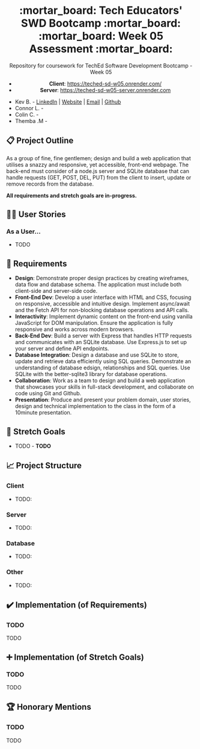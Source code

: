 <div align="center">
  <h1>:mortar_board: Tech Educators' SWD Bootcamp :mortar_board:<br/>:mortar_board: Week 05 Assessment :mortar_board:</h1>
  <p>  Repository for coursework for TechEd Software Development Bootcamp - Week 05</p>
  <ul>
    <li><b>Client</b>: <a href="https://teched-sd-w05.onrender.com/">https://teched-sd-w05.onrender.com/</a></li>
    <li><b>Server</b>: <a href="https://teched-sd-w05-server.onrender.com">https://teched-sd-w05-server.onrender.com</a></li>
  </ul>
  </div>
  <ul>
    <li>
    <span>
Kev B. -
    <a href="http://www.LinkedIn.com/in/kevin-barr1988">LinkedIn</a> |
    <a href="http://kjb88.github.io">Website</a> |
    <a href="mailto:kevinbarr.business@gmail.com">Email</a> |
    <a href="https://github.com/KJB88">Github</a>
</span>
      </li>
        <li>
  <span>Connor L. -</span>
    </li>
        <li>
  <span>Colin C. - </span>
    </li>
        <li>
  <span>Themba .M - </span>
    </li>
    </ul>
<section>
<h2>📋 Project Outline</h2>
<p>As a group of fine, fine gentlemen; design and build a web application that utilises a snazzy and responsive, yet accessible, front-end webpage. The back-end must consider of a node.js server and SQLite database that can handle requests (GET, POST, DEL, PUT) from the client to insert, update or remove records from the database.</p>
  <p><b>All requirements and stretch goals are in-progress.</b></p>
</section>
<section>
  <h2>🙍‍♂️ User Stories</h2>
  <h3>As a User...</h3>
  <ul>
    <li>TODO</li>
  </ul>
  </section>
  <section>
<h2>👷 Requirements</h2>
<ul>
<li><b>Design</b>: Demonstrate proper design practices by creating wireframes, data flow and database schema. The application must include both client-side and server-side code.</li>
  <li><b>Front-End Dev</b>: Develop a user interface with HTML and CSS, focusing on responsive, accessible and intuitive design. Implement async/await and the Fetch API for non-blocking database operations and API calls.</li>
    <li><b>Interactivity</b>: Implement dynamic content on the front-end using vanilla JavaScript for DOM manipulation. Ensure the application is fully responsive and works across modern browsers.</li>
    <li><b>Back-End Dev</b>: Build a server with Express that handles HTTP requests and communicates with an SQLite database. Use Express.js to set up your server and define API endpoints.</li>
      <li><b>Database Integration</b>: Design a database and use SQLite to store, update and retrieve data efficiently using SQL queries. Demonstrate an understanding of database edsign, relationships and SQL queries. Use SQLite with the better-sqlite3 library for database operations.</li>
        <li><b>Collaboration</b>: Work as a team to design and build a web application that showcases your skills in full-stack development, and collaborate on code using Git and Github.</li>
  <li><b>Presentation</b>: Produce and present your problem domain, user stories, design and technical implementation to the class in the form of a 10minute presentation.</li>
</ul>
</section>
<section>
<h2>🥅 Stretch Goals</h2>
<ul>
<li>TODO - <b>TODO</b></li>
</ul>
</section>
  <section>
    <h2>📈 Project Structure</h2>
    <h3>Client</h3>
    <ul>
      <li>TODO:</li>
    </ul>
        <h3>Server</h3>
    <ul>
      <li>TODO:</li>
    </ul>
        <h3>Database</h3>
    <ul>
      <li>TODO:</li>
    </ul>
        <h3>Other</h3>
    <ul>
      <li>TODO:</li>
    </ul>
      </section>
<section>
<h2>✔️ Implementation (of Requirements)</h2>
  <h3>TODO</h3>
  <p>TODO</p>
</section>
<section>
  <h2>➕ Implementation (of Stretch Goals)</h2>
  <h3>TODO</h3>
  <p>
TODO
  </p>
</section>
<section>
  <h2>🏆 Honorary Mentions</h2>
  <h3>TODO</h3>
  TODO
</section>
